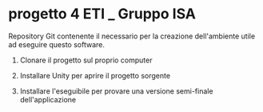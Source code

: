 # progetto 4 ETI _ Gruppo ISA

Repository Git contenente il necessario per la creazione dell'ambiente utile ad eseguire questo software.

1. Clonare il progetto sul proprio computer

2. Installare Unity per aprire il progetto sorgente

3. Installare l'eseguibile per provare una versione semi-finale dell'applicazione
